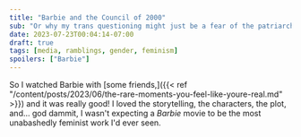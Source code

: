 ```yaml
---
title: "Barbie and the Council of 2000"
sub: "Or why my trans questioning might just be a fear of the patriarchy"
date: 2023-07-23T00:04:14-07:00
draft: true
tags: [media, ramblings, gender, feminism]
spoilers: ["Barbie"]
---
```


So I watched Barbie with [some friends,]({{< ref "/content/posts/2023/06/the-rare-moments-you-feel-like-youre-real.md" >}})
and it was really good! I loved the storytelling, the characters, the plot,
and... god dammit, I wasn't expecting a *Barbie* movie to be the most
unabashedly feminist work I'd ever seen.
